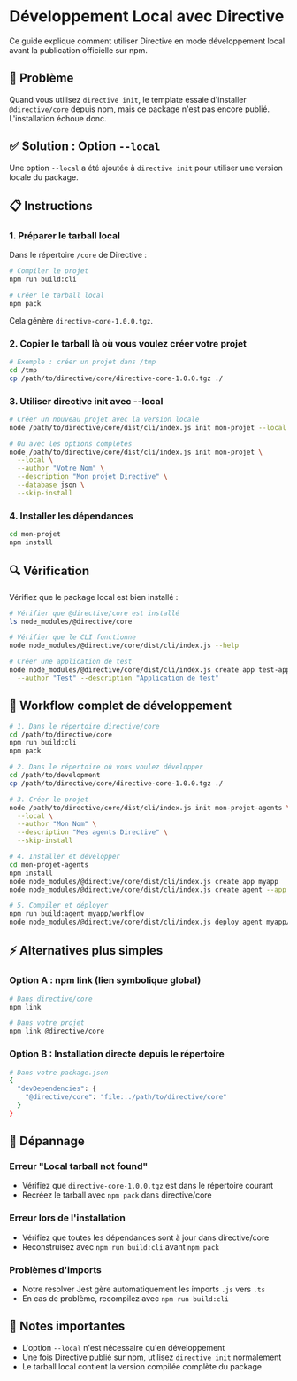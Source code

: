 # Développement Local avec Directive

Ce guide explique comment utiliser Directive en mode développement local avant la publication officielle sur npm.

## 🎯 Problème

Quand vous utilisez `directive init`, le template essaie d'installer `@directive/core` depuis npm, mais ce package n'est pas encore publié. L'installation échoue donc.

## ✅ Solution : Option `--local`

Une option `--local` a été ajoutée à `directive init` pour utiliser une version locale du package.

## 📋 Instructions

### 1. Préparer le tarball local

Dans le répertoire `/core` de Directive :

```bash
# Compiler le projet
npm run build:cli

# Créer le tarball local
npm pack
```

Cela génère `directive-core-1.0.0.tgz`.

### 2. Copier le tarball là où vous voulez créer votre projet

```bash
# Exemple : créer un projet dans /tmp
cd /tmp
cp /path/to/directive/core/directive-core-1.0.0.tgz ./
```

### 3. Utiliser directive init avec --local

```bash
# Créer un nouveau projet avec la version locale
node /path/to/directive/core/dist/cli/index.js init mon-projet --local --skip-install

# Ou avec les options complètes
node /path/to/directive/core/dist/cli/index.js init mon-projet \
  --local \
  --author "Votre Nom" \
  --description "Mon projet Directive" \
  --database json \
  --skip-install
```

### 4. Installer les dépendances

```bash
cd mon-projet
npm install
```

## 🔍 Vérification

Vérifiez que le package local est bien installé :

```bash
# Vérifier que @directive/core est installé
ls node_modules/@directive/core

# Vérifier que le CLI fonctionne
node node_modules/@directive/core/dist/cli/index.js --help

# Créer une application de test
node node_modules/@directive/core/dist/cli/index.js create app test-app \
  --author "Test" --description "Application de test"
```

## 🚀 Workflow complet de développement

```bash
# 1. Dans le répertoire directive/core
cd /path/to/directive/core
npm run build:cli
npm pack

# 2. Dans le répertoire où vous voulez développer
cd /path/to/development
cp /path/to/directive/core/directive-core-1.0.0.tgz ./

# 3. Créer le projet
node /path/to/directive/core/dist/cli/index.js init mon-projet-agents \
  --local \
  --author "Mon Nom" \
  --description "Mes agents Directive" \
  --skip-install

# 4. Installer et développer
cd mon-projet-agents
npm install
node node_modules/@directive/core/dist/cli/index.js create app myapp
node node_modules/@directive/core/dist/cli/index.js create agent --app myapp --name workflow

# 5. Compiler et déployer
npm run build:agent myapp/workflow
node node_modules/@directive/core/dist/cli/index.js deploy agent myapp/workflow
```

## ⚡ Alternatives plus simples

### Option A : npm link (lien symbolique global)

```bash
# Dans directive/core
npm link

# Dans votre projet
npm link @directive/core
```

### Option B : Installation directe depuis le répertoire

```bash
# Dans votre package.json
{
  "devDependencies": {
    "@directive/core": "file:../path/to/directive/core"
  }
}
```

## 🔧 Dépannage

### Erreur "Local tarball not found"
- Vérifiez que `directive-core-1.0.0.tgz` est dans le répertoire courant
- Recréez le tarball avec `npm pack` dans directive/core

### Erreur lors de l'installation
- Vérifiez que toutes les dépendances sont à jour dans directive/core
- Reconstruisez avec `npm run build:cli` avant `npm pack`

### Problèmes d'imports
- Notre resolver Jest gère automatiquement les imports `.js` vers `.ts`
- En cas de problème, recompilez avec `npm run build:cli`

## 📝 Notes importantes

- L'option `--local` n'est nécessaire qu'en développement
- Une fois Directive publié sur npm, utilisez `directive init` normalement
- Le tarball local contient la version compilée complète du package 